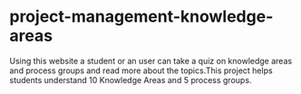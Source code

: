 # project-management-knowledge-areas
Using this website a student or an user can take a quiz on knowledge areas and process groups and read more about the topics.This project helps students understand 10 Knowledge Areas and 5 process groups. 

